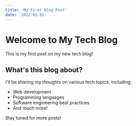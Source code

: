 ```yaml
---
title: 'My First Blog Post'
date: '2022-01-01'
---
```


# Welcome to My Tech Blog

This is my first post on my new tech blog!

## What's this blog about?

I'll be sharing my thoughts on various tech topics, including:

- Web development
- Programming languages
- Software engineering best practices
- And much more!

Stay tuned for more posts!